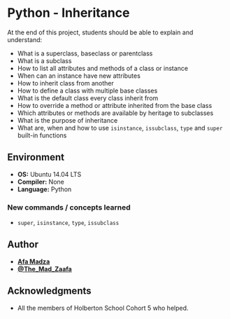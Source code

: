 # Python - Inheritance
At the end of this project, students should be able to explain and understand:

* What is a superclass, baseclass or parentclass
* What is a subclass
* How to list all attributes and methods of a class or instance
* When can an instance have new attributes
* How to inherit class from another
* How to define a class with multiple base classes
* What is the default class every class inherit from
* How to override a method or attribute inherited from the base class
* Which attributes or methods are available by heritage to subclasses
* What is the purpose of inheritance
* What are, when and how to use ``isinstance``, ``issubclass``, ``type`` and ``super`` built-in functions

## Environment

* __OS:__ Ubuntu 14.04 LTS
* __Compiler:__ None
* __Language:__ Python

### New commands / concepts learned

* ``super``, ``isinstance``, ``type``, ``issubclass``

## Author

* [**Afa Madza**](https://github.com/AfaMadza)
* [**@The_Mad_Zaafa**](https://twitter.com/The_Mad_Zaafa)

## Acknowledgments
* All the members of Holberton School Cohort 5 who helped.